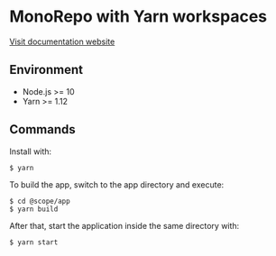 # MonoRepo with Yarn workspaces

[Visit documentation website](https://yarnpkg.com/lang/en/docs/workspaces/)

## Environment

* Node.js >= 10
* Yarn >= 1.12

## Commands

Install with:

```shell
$ yarn
```

To build the app, switch to the app directory and execute:

```shell
$ cd @scope/app
$ yarn build
```

After that, start the application inside the same directory with:

```shell
$ yarn start
```
